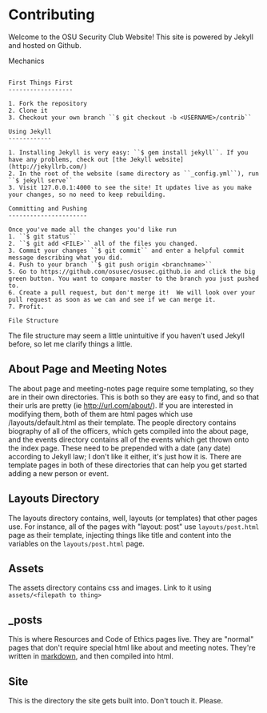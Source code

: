 Contributing
============

Welcome to the OSU Security Club Website!  This site is powered 
by Jekyll and hosted on Github.  

Mechanics
~~~~~~~~~

First Things First
------------------

1. Fork the repository
2. Clone it
3. Checkout your own branch ``$ git checkout -b <USERNAME>/contrib``

Using Jekyll
------------

1. Installing Jekyll is very easy: ``$ gem install jekyll``. If you have any problems, check out [the Jekyll website](http://jekyllrb.com/)
2. In the root of the website (same directory as ``_config.yml``), run ``$ jekyll serve``
3. Visit 127.0.0.1:4000 to see the site! It updates live as you make your changes, so no need to keep rebuilding.

Committing and Pushing
----------------------

Once you've made all the changes you'd like run 
1. ``$ git status``
2. ``$ git add <FILE>`` all of the files you changed.  
3. Commit your changes ``$ git commit`` and enter a helpful commit message describing what you did.
4. Push to your branch ``$ git push origin <branchname>``
5. Go to https://github.com/osusec/osusec.github.io and click the big green button. You want to compare master to the branch you just pushed to.
6. Create a pull request, but don't merge it!  We will look over your pull request as soon as we can and see if we can merge it.
7. Profit.

File Structure
~~~~~~~~~~~~~~

The file structure may seem a little unintuitive if you haven't used
Jekyll before, so let me clarify things a little.  

About Page and Meeting Notes
----------------------------
The about page
and meeting-notes page require some templating, so they are in their
own directories.  This is both so they are easy to find, and so that
their urls are pretty (ie http://url.com/about/).  If you are 
interested in modifying them, both of them are html pages which use
/layouts/default.html as their template.   The 
people directory contains biography of all of the officers, which
gets compiled into the about page, and the events directory contains
all of the events which get thrown onto the index page.  These need
to be prepended with a date (any date) according to Jekyll law; I 
don't like it either, it's just how it is.  There are template 
pages in both of these directories that can help you get started adding
a new person or event.  


Layouts Directory
-----------------
The layouts directory
contains, well, layouts (or templates) that other pages use. For 
instance, all of the pages with "layout: post" use ``layouts/post.html``
page as their template, injecting things like title and content 
into the variables on the ``layouts/post.html`` page. 

Assets
------
The assets directory contains css and images.  Link to it using 
``assets/<filepath to thing>``

_posts
------
This is where Resources and Code of Ethics pages live.  They are
"normal" pages that don't require special html like about and 
meeting notes.  They're written in [markdown](http://daringfireball.net/projects/markdown/),
and then compiled into html.  

Site
----
This is the directory the site gets built into.  Don't touch it. 
Please.


